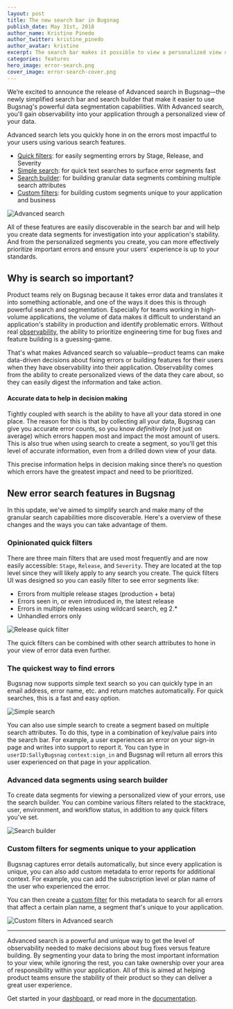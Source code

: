 ```yaml
---
layout: post
title: The new search bar in Bugsnag
publish_date: May 31st, 2018
author_name: Kristine Pinedo
author_twitter: kristine_pinedo
author_avatar: kristine
excerpt: The search bar makes it possible to view a personalized view of your data, giving you observability into your application's stability.
categories: features
hero_image: error-search.png
cover_image: error-search-cover.png
---
```


We’re excited to announce the release of Advanced search in Bugsnag—the newly simplified search bar and search builder that make it easier to use Bugsnag's powerful data segmentation capabilities. With Advanced search, you'll gain observability into your application through a personalized view of your data.

Advanced search lets you quickly hone in on the errors most impactful to your users using various search features.

- [Quick filters](#opinionated-quick-filters): for easily segmenting errors by Stage, Release, and Severity
- [Simple search](#the-quickest-way-to-find-errors): for quick text searches to surface error segments fast
- [Search builder](#advanced-data-segments-using-search-builder): for building granular data segments combining multiple search attributes
- [Custom filters](#custom-filters-for-segments-unique-to-your-application): for building custom segments unique to your application and business

![Advanced search](/img/posts/advanced-search.png)

All of these features are easily discoverable in the search bar and will help you create data segments for investigation into your application's stability. And from the personalized segments you create, you can more effectively prioritize important errors and ensure your users' experience is up to your standards.

## Why is search so important?

Product teams rely on Bugsnag because it takes error data and translates it into something actionable, and one of the ways it does this is through powerful search and segmentation. Especially for teams working in high-volume applications, the volume of data makes it difficult to understand an application's stability in production and identify problematic errors. Without real [observability](https://medium.com/@copyconstruct/monitoring-and-observability-8417d1952e1c), the ability to prioritize engineering time for bug fixes and feature building is a guessing-game.

That's what makes Advanced search so valuable—product teams can make data-driven decisions about fixing errors or building features for their users when they have observability into their application. Observability comes from the ability to create personalized views of the data they care about, so they can easily digest the information and take action.

#### Accurate data to help in decision making

Tightly coupled with search is the ability to have all your data stored in one place. The reason for this is that by collecting all your data, Bugsnag can give you accurate error counts, so you know *definitively* (not just on average) which errors happen most and impact the most amount of users. This is also true when using search to create a segment, so you'll get this level of accurate information, even from a drilled down view of your data.

This precise information helps in decision making since there’s no question which errors have the greatest impact and need to be prioritized.

## New error search features in Bugsnag

In this update, we've aimed to simplify search and make many of the granular search capabilities more discoverable. Here's a overview of these changes and the ways you can take advantage of them.   

### Opinionated quick filters

There are three main filters that are used most frequently and are now easily accessible: `Stage`, `Release`, and `Severity`. They are located at the top level since they will likely apply to any search you create. The quick filters UI was designed so you can easily filter to see error segments like:

- Errors from multiple release stages (production + beta)
- Errors seen in, or even introduced in, the latest release
- Errors in multiple releases using wildcard search, eg 2.*
- Unhandled errors only

![Release quick filter](/img/posts/release-quick-filter.png)

The quick filters can be combined with other search attributes to hone in your view of error data even further.

### The quickest way to find errors

Bugsnag now supports simple text search so you can quickly type in an email address, error name, etc. and return matches automatically. For quick searches, this is a fast and easy option.

![Simple search](/img/posts/simple-search.png)

You can also use simple search to create a segment based on multiple search attributes. To do this, type in a combination of key/value pairs into the search bar. For example, a user experiences an error on your sign-in page and writes into support to report it. You can type in `userID:SallyBugsnag` `context:sign_in` and Bugsnag will return all errors this user experienced on that page in your application.

### Advanced data segments using search builder

To create data segments for viewing a personalized view of your errors, use the search builder. You can combine various filters related to the stacktrace, user, environment, and workflow status, in addition to any quick filters you've set.

![Search builder](/img/posts/search-builder.png)

### Custom filters for segments unique to your application

Bugsnag captures error details automatically, but since every application is unique, you can also add custom metadata to error reports for additional context. For example, you can add the subscription level or plan name of the user who experienced the error.

You can then create a [custom filter](https://docs.bugsnag.com/product/custom-filters/) for this metadata to search for all errors that affect a certain plan name, a segment that's unique to your application.

![Custom filters in Advanced search](/img/posts/advanced-search-custom-filters.png)

---

Advanced search is a powerful and unique way to get the level of observability needed to make decisions about bug fixes versus feature building. By segmenting your data to bring the most important information to your view, while ignoring the rest, you can take ownership over your area of responsibility within your application. All of this is aimed at helping product teams ensure the stability of their product so they can deliver a great user experience.

Get started in your [dashboard](https://app.bugsnag.com/), or read more in the [documentation](https://docs.bugsnag.com/product/searching-dashboard/).
